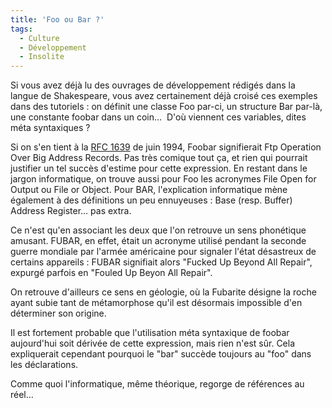 ```yaml
---
title: 'Foo ou Bar ?'
tags:
  - Culture
  - Développement
  - Insolite
---
```


Si vous avez déjà lu des ouvrages de développement rédigés dans la langue de
Shakespeare, vous avez certainement déjà croisé ces exemples dans des
tutoriels&nbsp;: on définit une classe Foo par-ci, un structure Bar par-là, une
constante foobar dans un coin…  D'où viennent ces variables, dites méta
syntaxiques&nbsp;?

<!-- more -->

Si on s'en tient à la [RFC 1639](http://www.faqs.org/rfcs/rfc1639.html) de juin
1994, Foobar signifierait Ftp Operation Over Big Address Records. Pas très
comique tout ça, et rien qui pourrait justifier un tel succès d'estime pour
cette expression. En restant dans le jargon informatique, on trouve aussi pour
Foo les acronymes File Open for Output ou File or Object. Pour BAR,
l'explication informatique mène également à des définitions un peu
ennuyeuses&nbsp;: Base (resp. Buffer) Address Register… pas extra.

Ce n'est qu'en associant les deux que l'on retrouve un sens phonétique amusant.
FUBAR, en effet, était un acronyme utilisé pendant la seconde guerre mondiale
par l'armée américaine pour signaler l'état désastreux de certains
appareils&nbsp;: FUBAR signifiait alors "Fucked Up Beyond All Repair", expurgé
parfois en "Fouled Up Beyon All Repair".

On retrouve d'ailleurs ce sens en géologie, où la Fubarite désigne la roche
ayant subie tant de métamorphose qu'il est désormais impossible d'en déterminer
son origine.

Il est fortement probable que l'utilisation méta syntaxique de foobar
aujourd'hui soit dérivée de cette expression, mais rien n'est sûr. Cela
expliquerait cependant pourquoi le "bar" succède toujours au "foo" dans les
déclarations.

Comme quoi l'informatique, même théorique, regorge de références au réel…
